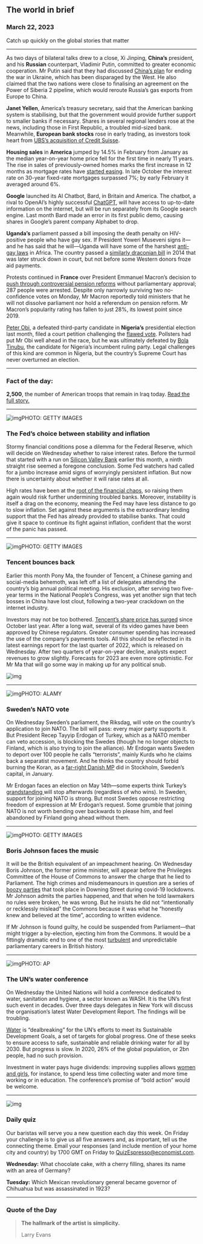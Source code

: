## The world in brief

### March 22, 2023

Catch up quickly on the global stories that matter



------



As two days of bilateral talks drew to a close, Xi Jinping, **China’s** president, and his **Russian** counterpart, Vladimir Putin, committed to greater economic cooperation. Mr Putin said that they had discussed [China’s plan](https://www.economist.com/international/2023/03/19/what-does-xi-jinping-want-from-vladimir-putin) for ending the war in Ukraine, which has been disparaged by the West. He also claimed that the two nations were close to finalising an agreement on the Power of Siberia 2 pipeline, which would reroute Russia’s gas exports from Europe to China.

**Janet Yellen**, America’s treasury secretary, said that the American banking system is stabilising, but that the government would provide further support to smaller banks if necessary. Shares in several regional lenders rose at the news, including those in First Republic, a troubled mid-sized bank. Meanwhile, **European bank stocks** rose in early trading, as investors took heart from [UBS’s acquisition of Credit Suisse](https://www.economist.com/finance-and-economics/2023/03/19/a-momentous-but-unhappy-union-ubs-saves-credit-suisse).

**Housing sales** in **America** jumped by 14.5% in February from January as the median year-on-year home price fell for the first time in nearly 11 years. The rise in sales of previously-owned homes marks the first increase in 12 months as mortgage rates have [started easing](https://www.economist.com/finance-and-economics/2023/03/01/americas-property-market-suggests-recession-is-on-the-way). In late October the interest rate on 30-year fixed-rate mortgages surpassed 7%; by early February it averaged around 6%.

**Google** launched its AI Chatbot, Bard, in Britain and America. The chatbot, a rival to OpenAI’s highly successful [ChatGPT](https://www.economist.com/business/2022/12/08/how-good-is-chatgpt), will have access to up-to-date information on the internet, but will be run separately from its Google search engine. Last month Bard made an error in its first public demo, causing shares in Google’s parent company Alphabet to drop.

**Uganda’s** parliament passed a bill imposing the death penalty on HIV-positive people who have gay sex. If President Yoweri Museveni signs it—and he has said that he will—Uganda will have some of the harshest [anti-gay laws](https://www.economist.com/middle-east-and-africa/2021/03/06/on-gay-rights-young-africans-share-the-intolerance-of-their-elders) in Africa. The country passed a [similarly draconian bill](https://www.economist.com/baobab/2014/02/25/deadly-intolerance) in 2014 that was later struck down in court, but not before some Western donors froze aid payments.

Protests continued in **France** over President Emmanuel Macron’s decision to [push through controversial pension reforms](https://www.economist.com/europe/2023/03/16/has-emmanuel-macron-doomed-frances-government-by-pushing-through-his-reforms) without parliamentary approval; 287 people were arrested. Despite only narrowly surviving two no-confidence votes on Monday, Mr Macron reportedly told ministers that he will not dissolve parliament nor hold a referendum on pension reform. Mr Macron’s popularity rating has fallen to just 28%, its lowest point since 2019.

[Peter Obi](https://www.economist.com/middle-east-and-africa/2022/10/13/peter-obi-a-man-who-carries-his-own-suitcases-could-be-nigerias-next-president), a defeated third-party candidate in **Nigeria’s** presidential election last month, filed a court petition challenging the [flawed vote](https://www.economist.com/middle-east-and-africa/2023/03/01/bola-tinubu-nigerias-political-kingmaker-wins-a-flawed-election). Pollsters had put Mr Obi well ahead in the race, but he was ultimately defeated by [Bola Tinubu](https://www.economist.com/by-invitation/2023/02/15/asiwaju-bola-tinubu-on-why-he-is-running-to-be-nigerias-president), the candidate for Nigeria’s incumbent ruling party. Legal challenges of this kind are common in Nigeria, but the country’s Supreme Court has never overturned an election.



------



### Fact of the day: 

**2,500**, the number of American troops that remain in Iraq today. [Read the full story.](https://www.economist.com/international/2023/03/21/how-the-iraq-war-bent-americas-army-out-of-shape)



------



![img](https://niceboy.online/insight/public/Espresso/PHOTOS/20230325_dap312.jpg)PHOTO: GETTY IMAGES

### The Fed’s choice between stability and inflation

Stormy financial conditions pose a dilemma for the Federal Reserve, which will decide on Wednesday whether to raise interest rates. Before the turmoil that started with a run on [Silicon Valley Bank](https://www.economist.com/finance-and-economics/2023/03/10/what-does-silicon-valley-banks-collapse-mean-for-the-financial-system) earlier this month, a ninth straight rise seemed a foregone conclusion. Some Fed watchers had called for a jumbo increase amid signs of worryingly persistent inflation. But now there is uncertainty about whether it will raise rates at all.

High rates have been at the [root of the financial chaos](https://www.economist.com/finance-and-economics/2023/03/19/the-federal-reserve-must-choose-between-inflation-and-market-chaos), so raising them again would risk further undermining troubled banks. Moreover, instability is itself a drag on the economy, meaning the Fed may have less distance to go to slow inflation. Set against these arguments is the extraordinary lending support that the Fed has already provided to stabilise banks. That could give it space to continue its fight against inflation, confident that the worst of the panic has passed.



------



![img](https://niceboy.online/insight/public/Espresso/PHOTOS/20230325_dap308.jpg)PHOTO: GETTY IMAGES

### Tencent bounces back

Earlier this month Pony Ma, the founder of Tencent, a Chinese gaming and social-media behemoth, was left off a list of delegates attending the country’s big annual political meeting. His exclusion, after serving two five-year terms in the National People’s Congress, was yet another sign that tech bosses in China have lost clout, following a two-year crackdown on the internet industry.

Investors may not be too bothered. [Tencent’s share price has surged](https://www.economist.com/what-tencents-rebound-says-about-prospects-for-chinas-big-tech) since October last year. After a long wait, several of its video games have been approved by Chinese regulators. Greater consumer spending has increased the use of the company’s payments tools. All this should be reflected in its latest earnings report for the last quarter of 2022, which is released on Wednesday. After two quarters of year-on-year decline, analysts expect revenues to grow slightly. Forecasts for 2023 are even more optimistic. For Mr Ma that will go some way in making up for any political snub.

![img](https://niceboy.online/insight/public/Espresso/PHOTOS/20230325_DAC458.jpg)



------



![img](https://niceboy.online/insight/public/Espresso/PHOTOS/20230325_dap315.jpg)PHOTO: ALAMY

### Sweden’s NATO vote

On Wednesday Sweden’s parliament, the Riksdag, will vote on the country’s application to join NATO. The bill will pass: every major party supports it. But President Recep Tayyip Erdogan of Turkey, which as a NATO member can veto accession, is blocking the Swedes (though he no longer objects to Finland, which is also trying to join the alliance). Mr Erdogan wants Sweden to deport over 100 people he calls “terrorists”, mainly Kurds who he claims back a separatist movement. And he thinks the country should forbid burning the Koran, as a [far-right Danish MP](https://www.economist.com/europe/2023/02/02/a-burnt-koran-holds-back-sweden-and-finland-from-joining-nato) did in Stockholm, Sweden’s capital, in January.

Mr Erdogan faces an election on May 14th—some experts think Turkey’s [grandstanding ](https://www.economist.com/europe/2022/06/16/is-turkey-more-trouble-to-nato-than-it-is-worth)will stop afterwards (regardless of who wins). In Sweden, support for joining NATO is strong. But most Swedes oppose restricting freedom of expression at Mr Erdogan’s request. Some grumble that joining NATO is not worth bending over backwards to please him, and feel abandoned by Finland going ahead without them.



------



![img](https://niceboy.online/insight/public/Espresso/PHOTOS/20230325_dap310.jpg)PHOTO: GETTY IMAGES

### Boris Johnson faces the music

It will be the British equivalent of an impeachment hearing. On Wednesday Boris Johnson, the former prime minister, will appear before the Privileges Committee of the House of Commons to answer the charge that he lied to Parliament. The high crimes and misdemeanours in question are a series of [boozy parties](https://www.economist.com/the-economist-explains/2022/05/24/what-does-sue-grays-partygate-report-mean-for-boris-johnson) that took place in Downing Street during covid-19 lockdowns. Mr Johnson admits the parties happened, and that when he told lawmakers no rules were broken, he was wrong. But he insists he did not “intentionally or recklessly mislead” the Commons because it was what he “honestly knew and believed at the time”, according to written evidence.

If Mr Johnson is found guilty, he could be suspended from Parliament—that might trigger a by-election, ejecting him from the Commons. It would be a fittingly dramatic end to one of the most [turbulent](https://www.economist.com/leaders/2022/07/07/boris-johnson-should-go-immediately) and unpredictable parliamentary careers in British history.



------



![img](https://niceboy.online/insight/public/Espresso/PHOTOS/20230325_dap313.jpg)PHOTO: AP

### The UN’s water conference

On Wednesday the United Nations will hold a conference dedicated to water, sanitation and hygiene, a sector known as WASH. It is the UN’s first such event in decades. Over three days delegates in New York will discuss the organisation’s latest Water Development Report. The findings will be troubling.

[Water](https://www.economist.com/business/2022/08/17/for-business-water-scarcity-is-where-climate-change-hits-home) is “dealbreaking” for the UN’s efforts to meet its Sustainable Development Goals, a set of targets for global progress. One of these seeks to ensure access to safe, sustainable and reliable drinking water for all by 2030. But progress is slow. In 2020, 26% of the global population, or 2bn people, had no such provision.

Investment in water pays huge dividends: improving supplies allows [women and girls](https://www.economist.com/by-invitation/malala-yousafzai-international-womens-day-girls-education), for instance, to spend less time collecting water and more time working or in education. The conference’s promise of “bold action” would be welcome.



------



![img](https://niceboy.online/insight/public/Espresso/PHOTOS/QuizNEW_115.jpeg)

### Daily quiz

Our baristas will serve you a new question each day this week. On Friday your challenge is to give us all five answers and, as important, tell us the connecting theme. Email your responses (and include mention of your home city and country) by 1700 GMT on Friday to [QuizEspresso@economist.com](https://mail.google.com/mail/?view=cm&fs=1&tf=1&to=QuizEspresso@economist.com).

**Wednesday:** What chocolate cake, with a cherry filling, shares its name with an area of Germany?

**Tuesday:** Which Mexican revolutionary general became governor of Chihuahua but was assassinated in 1923?



------



### Quote of the Day

> **The hallmark of the artist is simplicity.**
>
> Larry Evans





